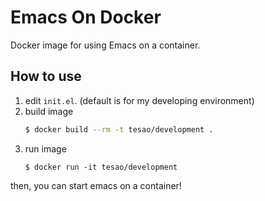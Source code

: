 # Emacs On Docker

Docker image for using Emacs on a container.

## How to use

1. edit `init.el`. (default is for my developing environment)
1. build image
   ```bash
   $ docker build --rm -t tesao/development .
   ```
1. run image
   ```
   $ docker run -it tesao/development
   ```

then, you can start emacs on a container!
